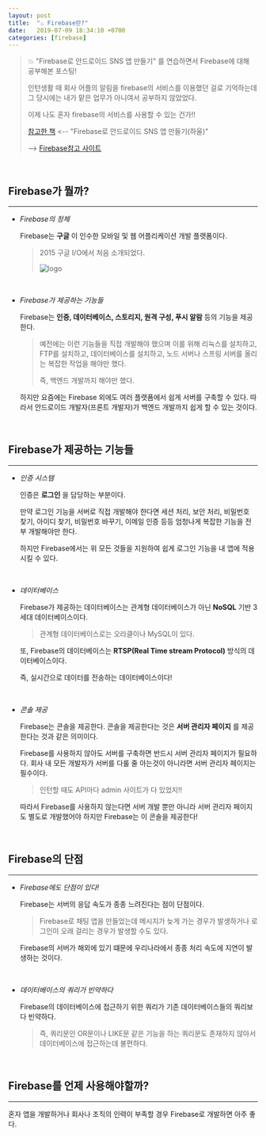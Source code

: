 ```yaml
---
layout: post
title:  "♨️ Firebase란?"
date:   2019-07-09 18:34:10 +0700
categories: [firebase]
---
```


> 💥 "Firebase로 안드로이드 SNS 앱 만들기" 를 연습하면서 Firebase에 대해 공부해본 포스팅!
>
> 인턴생활 때 회사 어플의 알림을 firebase의 서비스를 이용했던 걸로 기억하는데 그 당시에는 내가 맡은 업무가 아니여서 공부하지 않았었다.
>
> 이제 나도 혼자 firebase의 서비스를 사용할 수 있는 건가!!
>
> [참고한 책](http://www.yes24.com/Product/goods/62495788) <-- "Firebase로 안드로이드 SNS 앱 만들기(하울)"
>
> --> [Firebase참고 사이트](https://firebase.google.com/docs/android/setup)

<br>

## Firebase가 뭘까?
---

- _Firebase의 정체_

	Firebase는 __구글__ 이 인수한 모바일 및 웹 어플리케이션 개발 플랫폼이다.

	> 2015 구글 I/O에서 처음 소개되었다.
	>
	> ![logo](https://user-images.githubusercontent.com/31889335/60893785-81ee8080-a29c-11e9-8a5c-78020d694057.png)


	<br>

- _Firebase가 제공하는 기능들_

	Firebase는 __인증, 데이터베이스, 스토리지, 원격 구성, 푸시 알람__ 등의 기능을 제공한다.

	> 예전에는 이런 기능들을 직접 개발해야 했으며 이를 위해 리눅스를 설치하고, FTP를 설치하고, 데이터베이스를 설치하고, 노드 서버나 스프링 서버를 올리는 복잡한 작업을 해야만 했다.
	>
	> 즉, 백엔드 개발까지 해야만 했다.

	하지만 요즘에는 Firebase 외에도 여러 플랫폼에서 쉽게 서버를 구축할 수 있다. 따라서 안드로이드 개발자(프론트 개발자)가 백엔드 개발까지 쉽게 할 수 있는 것이다.

	<br>

## Firebase가 제공하는 기능들
---

- _인증 시스템_

	인증은 __로그인__ 을 담당하는 부분이다. 
	
	만약 로그인 기능을 서버로 직접 개발해야 한다면 세션 처리, 보안 처리, 비밀번호 찾기, 아이디 찾기, 비밀번호 바꾸기, 이메일 인증 등등 엄청나게 복잡한 기능을 전부 개발해야만 한다.

	하지만 Firebase에서는 위 모든 것들을 지원하여 쉽게 로그인 기능을 내 앱에 적용시킬 수 있다.

	<br>

- _데이터베이스_

	Firebase가 제공하는 데이터베이스는 관계형 데이터베이스가 아닌 __NoSQL__ 기반 3세대 데이터베이스이다.

	> 관계형 데이터베이스로는 오라클이나 MySQL이 있다.

	또, Firebase의 데이터베이스는 __RTSP(Real Time stream Protocol)__ 방식의 데이터베이스이다.

	즉, 실시간으로 데이터를 전송하는 데이터베이스이다!

	<br>

- _콘솔 제공_

	Firebase는 콘솔을 제공한다. 콘솔을 제공한다는 것은 __서버 관리자 페이지__ 를 제공한다는 것과 같은 의미이다.

	Firebase를 사용하지 않아도 서버를 구축하면 반드시 서버 관리자 페이지가 필요하다. 회사 내 모든 개발자가 서버를 다룰 줄 아는것이 아니라면 서버 관리자 페이지는 필수이다.

	> 인턴할 때도 API마다 admin 사이트가 다 있었지!!

	따라서 Firebase를 사용하지 않는다면 서버 개발 뿐만 아니라 서버 관리자 페이지도 별도로 개발했어야 하지만 Firebase는 이 콘솔을 제공한다!

	<br>

## Firebase의 단점
---

- _Firebase에도 단점이 있다!_

	Firebase는 서버의 응답 속도가 종종 느려진다는 점이 단점이다.

	> Firebase로 채팅 앱을 만들었는데 메시지가 늦게 가는 경우가 발생하거나 로그인이 오래 걸리는 경우가 발생할 수도 있다.

	Firebase의 서버가 해외에 있기 떄문에 우리나라에서 종종 처리 속도에 지연이 발생하는 것이다.

	<br>

- _데이터베이스의 쿼리가 빈약하다_

	Firebase의 데이터베이스에 접근하기 위한 쿼리가 기존 데이터베이스들의 쿼리보다 빈약하다.

	> 즉, 쿼리문인 OR문이나 LIKE문 같은 기능을 하는 쿼리문도 존재하지 않아서 데이터베이스에 접근하는데 불편하다.

	<br>

## Firebase를 언제 사용해야할까?
---

혼자 앱을 개발하거나 회사나 조직의 인력이 부족할 경우 Firebase로 개발하면 아주 좋다.
